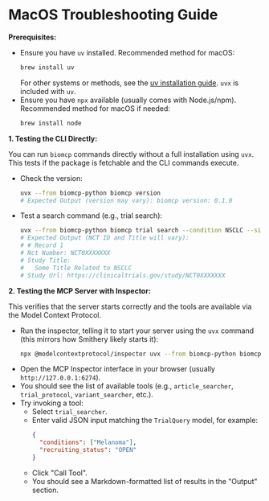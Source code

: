 # MacOS Troubleshooting Guide

**Prerequisites:**

- Ensure you have `uv` installed. Recommended method for macOS:
  ```bash
  brew install uv
  ```
  For other systems or methods, see the [uv installation guide](https://docs.astral.sh/uv/install/). `uvx` is included with `uv`.
- Ensure you have `npx` available (usually comes with Node.js/npm). Recommended method for macOS if needed:
  ```bash
  brew install node
  ```

**1. Testing the CLI Directly:**

You can run `biomcp` commands directly without a full installation using `uvx`. This tests if the package is fetchable and the CLI commands execute.

- Check the version:
  ```bash
  uvx --from biomcp-python biomcp version
  # Expected Output (version may vary): biomcp version: 0.1.0
  ```
- Test a search command (e.g., trial search):
  ```bash
  uvx --from biomcp-python biomcp trial search --condition NSCLC --size 1 | head -n 5
  # Expected Output (NCT ID and Title will vary):
  # # Record 1
  # Nct Number: NCT0XXXXXXX
  # Study Title:
  #   Some Title Related to NSCLC
  # Study Url: https://clinicaltrials.gov/study/NCT0XXXXXXX
  ```

**2. Testing the MCP Server with Inspector:**

This verifies that the server starts correctly and the tools are available via the Model Context Protocol.

- Run the inspector, telling it to start your server using the `uvx` command (this mirrors how Smithery likely starts it):
  ```bash
  npx @modelcontextprotocol/inspector uvx --from biomcp-python biomcp run
  ```
- Open the MCP Inspector interface in your browser (usually `http://127.0.0.1:6274`).
- You should see the list of available tools (e.g., `article_searcher`, `trial_protocol`, `variant_searcher`, etc.).
- Try invoking a tool:
  - Select `trial_searcher`.
  - Enter valid JSON input matching the `TrialQuery` model, for example:
    ```json
    {
      "conditions": ["Melanoma"],
      "recruiting_status": "OPEN"
    }
    ```
  - Click "Call Tool".
  - You should see a Markdown-formatted list of results in the "Output" section.
